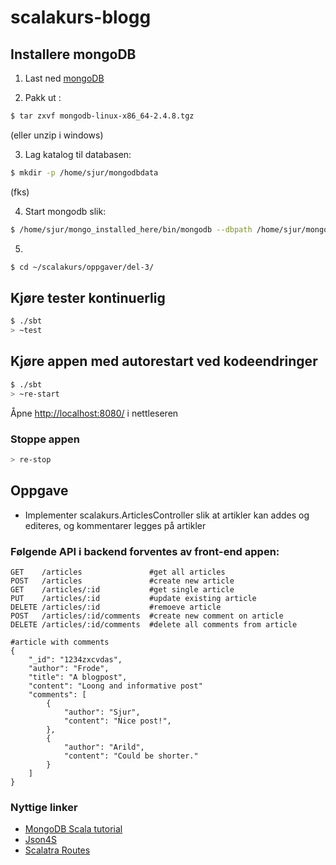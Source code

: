 # scalakurs-blogg #

## Installere mongoDB
1. Last ned [mongoDB](http://http://www.mongodb.org/downloads)

2. Pakk ut : 
```sh
$ tar zxvf mongodb-linux-x86_64-2.4.8.tgz
```

(eller unzip i windows)

3. Lag katalog til databasen: 
```sh
$ mkdir -p /home/sjur/mongodbdata
```

(fks)

4. Start mongodb slik: 
```sh
$ /home/sjur/mongo_installed_here/bin/mongodb --dbpath /home/sjur/mongodbdata
```

5. 
```sh
$ cd ~/scalakurs/oppgaver/del-3/
```


## Kjøre tester kontinuerlig ##

```sh
$ ./sbt
> ~test
```

## Kjøre appen med autorestart ved kodeendringer ##

```sh
$ ./sbt
> ~re-start
```

Åpne [http://localhost:8080/](http://localhost:8080/) i nettleseren

### Stoppe appen

```sh
> re-stop
```

## Oppgave
* Implementer scalakurs.ArticlesController slik at artikler kan addes og editeres, og kommentarer legges på artikler

### Følgende API i backend forventes av front-end appen:
```
GET    /articles               #get all articles
POST   /articles               #create new article
GET    /articles/:id           #get single article
PUT    /articles/:id           #update existing article
DELETE /articles/:id           #remoeve article
POST   /articles/:id/comments  #create new comment on article
DELETE /articles/:id/comments  #delete all comments from article

#article with comments
{
    "_id": "1234zxcvdas",
    "author": "Frode",
    "title": "A blogpost",
    "content": "Loong and informative post"
    "comments": [
        {
            "author": "Sjur",
            "content": "Nice post!",
        },
        {
            "author": "Arild",
            "content": "Could be shorter."
        }
    ]
}
```

### Nyttige linker

* [MongoDB Scala tutorial](http://mongodb.github.io/casbah/tutorial.html)
* [Json4S](https://github.com/json4s/json4s)
* [Scalatra Routes](http://scalatra.org/2.2/guides/http/routes.html)



